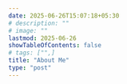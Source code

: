 ```yaml
---
date: 2025-06-26T15:07:18+05:30
# description: ""
# image: ""
lastmod: 2025-06-26
showTableOfContents: false
# tags: ["",]
title: "About Me"
type: "post"
---
```

